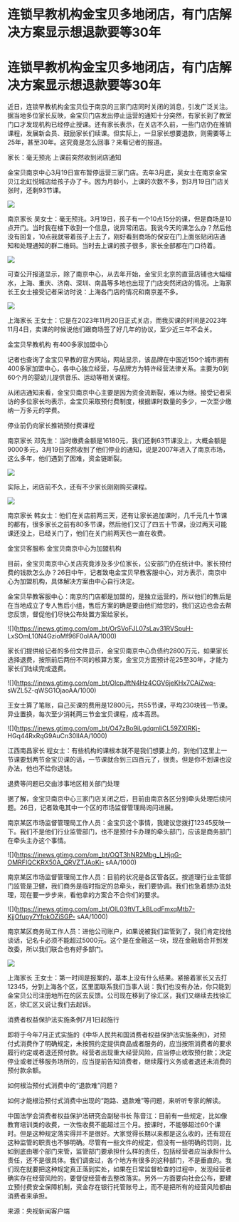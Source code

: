 # 连锁早教机构金宝贝多地闭店，有门店解决方案显示想退款要等30年

# 连锁早教机构金宝贝多地闭店，有门店解决方案显示想退款要等30年

近日，连锁早教机构金宝贝位于南京的三家门店同时关闭的消息，引发广泛关注。据当地多位家长反映，金宝贝门店发出停止运营的通知十分突然，有家长到了教室门口才发现机构已经停止授课。还有家长表示，在关店不久前，一些门店仍在推销课程，发展新会员、鼓励家长们续课。但实际上，一旦家长想要退款，则需要等上25年，甚至30年。这究竟是怎么回事？来看记者的报道。

家长：毫无预兆 上课前突然收到闭店通知

金宝贝南京中心3月19日宣布暂停运营三家门店。去年3月底，吴女士在南京金宝贝江北虹悦城店给孩子办了卡。因为月龄小，上课的次数不多，到3月19日门店关张时，还剩93节课。

![](https://inews.gtimg.com/om_bt/OpFTHFHr2CLpUmbsCW3kLi5TYEl9WS5XF3I6xvprtMcq8AA/1000)

南京家长
吴女士：毫无预兆。3月19日，孩子有一个10点15分的课，但是商场是10点开门。当时我在楼下收到一个信息，说异常闭店。我说今天的课怎么办？然后他没有回复，10点我就带着孩子上去了，刚好看到商场的保安在门上面张贴闭店通知和处理通知的群二维码。当时去上课的孩子很多，家长全部都在门口待着。

![](https://inews.gtimg.com/om_bt/OkHGBNGgUAp2P6KFaI4hsgMFwlqn5ytxR_UJ8wMPUEcZ0AA/1000)

可查公开报道显示，除了南京中心，从去年开始，金宝贝北京的直营店铺也大幅缩水，上海、重庆、济南、深圳、南昌等多地也出现了门店突然闭店的情况。上海家长王女士接受记者采访时说：上海各门店的情况和南京差不多。

![](https://inews.gtimg.com/om_bt/OfoegkRkuuy3ZNz8xv1x86gjrIFW3YaqPjtHV7nOCxOM4AA/1000)

上海家长 王女士：它是在2023年11月20日正式关店，而我买课的时间是2023年11月4日，卖课的时候说他们跟商场签了好几年的协议，至少近三年不会关。

金宝贝早教机构 有400多家加盟中心

记者也查询了金宝贝早教的官方网站，网站显示，该品牌在中国近150个城市拥有400多家加盟中心，各中心独立经营，与品牌方为特许经营法律关系。主要为0到60个月的婴幼儿提供音乐、运动等相关课程。

从闭店通知来看，金宝贝南京中心主要是因为资金流断裂，难以为继。接受记者采访的多位家长均表示，金宝贝采取预付费制度，根据课时数量的多少，一次至少缴纳一万多元的学费。

停业前仍向家长推销预付费课程

南京家长
邓先生：当时缴费金额是16180元，我们还剩63节课没上，大概金额是9000多元，3月19日突然收到了他们停业的通知，说是2007年进入了南京市场，这么多年，他们遇到了困难，资金链断裂。

![](https://inews.gtimg.com/om_bt/OhO1wavfUqcTjQ8nqjhaMqRnhnXA_pf33JzIOGQq_ya1kAA/1000)

实际上，闭店前不久，还有不少家长刚刚购买课程。

![](https://inews.gtimg.com/om_bt/OgSWoz7-8kBfr1pjIOW6UWrqKSSXJkdstTH40KMAl1WJAAA/1000)

南京家长
韩女士：他们在关店前两三天，还有让家长追加课时，几千元几十节课的都有，很多家长之前有80多节课，然后他们又订了四五十节课，没过两天可能课还没上，已经关门了，他们在关门前两天也一直在收费。

金宝贝客服称 金宝贝南京中心为加盟机构

目前，金宝贝南京中心关店究竟涉及多少位家长，公安部门仍在统计中。家长预付费的钱款怎么办？26日中午，记者致电金宝贝早教客服中心，对方表示，南京中心为加盟机构，具体解决方案由中心自行决定。

金宝贝早教客服中心：南京的门店都是加盟的，是独立运营的，所以他们的售后是在当地成立了专人售后小组，售后方案的确是要由他们给您的，我们这边也会去帮您反馈，督促他们尽快公布处置方案给家长。

![](https://inews.gtimg.com/om_bt/OrSVoFJL07sLav31RVSpuH-
LxSOmL10N4GzioMf96F0oIAA/1000)

家长们提供给记者的多份文件显示，金宝贝南京中心负债约2800万元，如果家长选择退费，按照前后两份不同的核算方案，金宝贝方面预计花25至30年，才能为家长们陆续完成退费。

![](https://inews.gtimg.com/om_bt/OlcpJftN4Hz4CGV6jeKHx7CAiZwq-
sWZL5Z-qWSG1OjaoAA/1000)

王女士算了笔账，自己买课的费用是12800元，共55节课，平均230块钱一节课。异业置换，每次至少消耗两三节金宝贝课程，成本高昂。

![](https://inews.gtimg.com/om_bt/O47zBo9iLgdqmliCL59ZXIRKj-
HGq44RxRqG9AuCn30IIAA/1000)

江西南昌家长
程女士：有些机构的课根本就不是我们想要上的，到他们这里上一节课要划两节金宝贝课的话，一节课就合到三四百元了，很贵。但是你不划课也没办法，他也不给你退钱。

退费等问题已交由涉事地区相关部门处理

据了解，金宝贝南京中心三家门店关闭之后，目前由南京各区分别牵头处理后续问题。26日，记者致电其中一个区的市场监督管理局询问进展。

南京某区市场监督管理局工作人员：金宝贝这个事情，我建议您拨打12345反映一下。我们不是他们行业监管部门，也不是预付卡办理的牵头部门，应该是商务部门在牵头主办这个事情。

![](https://inews.gtimg.com/om_bt/OQT3hNR2Mbg_I_HjqG-OMRFIQCKRX50A_QRVZTJAoKi-
sAA/1000)

南京某区市场监督管理局工作人员：目前的状况是各区管各区。按道理行业主管部门监管是卫健，我们商务是临时指定的总牵头，我们要协调。我们也急着想办法处理，现在要一步步来，看他拿的方案合不合你们的要求。

![](https://inews.gtimg.com/om_bt/OlL03ftVT_kBLodFmxqMtb7-KjjOfupy7YfpkOZiSGP-
sAA/1000)

南京某区商务局工作人员：进他公司账户，如果说被我们监管到了，我们肯定找他谈话，记名卡必须不能超过5000元。这个是在金融这一块，现在金融局合并到发改委，所以我们联合也有好多部门。

![](https://inews.gtimg.com/om_bt/OLHtZH7JhTDR2irzfRWhglpkft8TvyIQeioNlswkwV5j0AA/1000)

上海家长
王女士：第一时间是报案的，基本上没有什么结果。紧接着家长又去打12345，分到上海各个区，区里面联系我们当事人说：我们也没有办法，你只能到金宝贝公司注册地所在的区去反馈。公司现在移到了徐汇区，我们又继续去找徐汇区，徐汇区又说让我们去起诉。

消费者权益保护法实施条例7月1日起施行

即将于今年7月正式实施的《中华人民共和国消费者权益保护法实施条例》，对预付式消费作了明确规定，未按照约定提供商品或者服务的，应当按照消费者的要求履行约定或者退还预付款。经营者出现重大经营风险，应当停止收取预付款；决定停业或者迁移服务场所的，应当提前告知消费者，继续履行义务或者退还未消费的预付款余额。

如何根治预付式消费中的“退款难”问题？

如何才能根治预付式消费中出现的“跑路、退款难”等问题，来听听专家的解读。

中国法学会消费者权益保护法研究会副秘书长
陈音江：目前有一些规定，比如像教育培训类的收费，一次性收费不能超过三个月。按课时，不能够超过60个课时。但是这种规定落实得并不是很好。大家觉得长期以来都是这么收的，还有现在这种监管的职责也不够明确。尽管有一些文件的规定，但没有一些明确的罚则，比如到底由哪个部门来管，监管部门要承担什么样的责任，包括经营者应当承担什么责任，还不是很具体。我们调查过，各个地方有很多的这种部门，不是垂直的。我们现在就要把这种规定真正落到实处，如果在日常监督检查的过程中，发现经营者确实存在经营风险的，要督促经营者去整改落实。另外一方面要向社会公布，要建立预付费安全保障机制，资金存在银行托管账号上，而不是把所有的经营风险都由消费者来承担。

来源：央视新闻客户端

